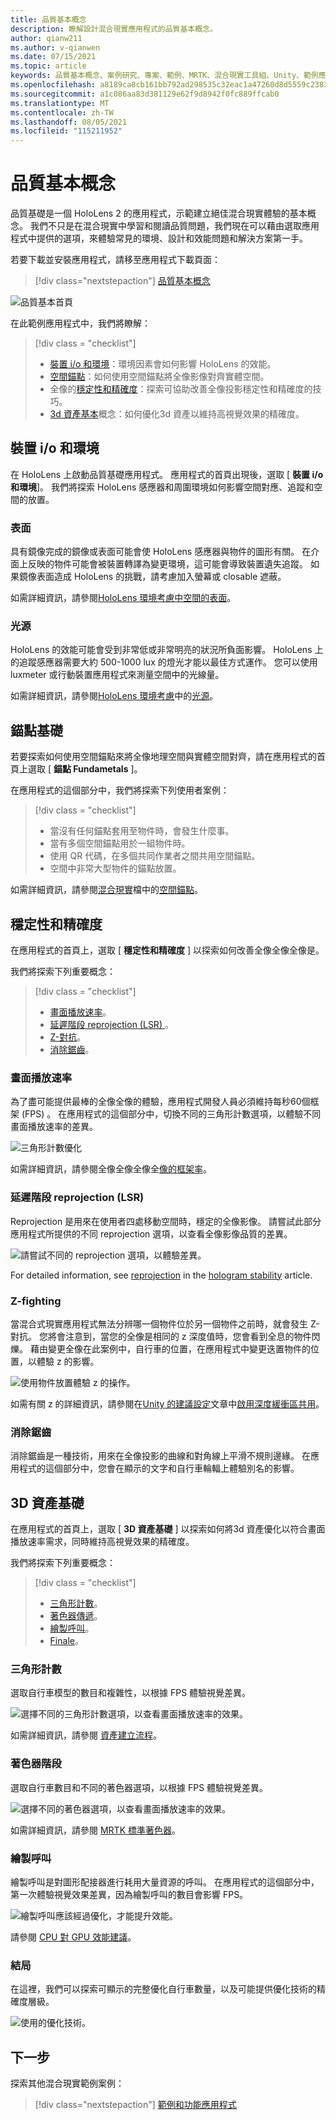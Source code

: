 ```yaml
---
title: 品質基本概念
description: 瞭解設計混合現實應用程式的品質基本概念。
author: qianw211
ms.author: v-qianwen
ms.date: 07/15/2021
ms.topic: article
keywords: 品質基本概念、案例研究、專案、範例、MRTK、混合現實工具組、Unity、範例應用程式、範例應用程式、開放原始碼、Microsoft Store、HoloLens、混合現實耳機、windows Mixed Reality 耳機、虛擬實境耳機
ms.openlocfilehash: a8189ca8cb161bb792ad298535c32eac1a47260d8d5559c2383e0322b2cbeb03
ms.sourcegitcommit: a1c086aa83d381129e62f9d8942f0fc889ffcab0
ms.translationtype: MT
ms.contentlocale: zh-TW
ms.lasthandoff: 08/05/2021
ms.locfileid: "115211952"
---
```

# <a name="quality-fundamentals"></a>品質基本概念

品質基礎是一個 HoloLens 2 的應用程式，示範建立絕佳混合現實體驗的基本概念。  我們不只是在混合現實中學習和閱讀品質問題，我們現在可以藉由選取應用程式中提供的選項，來體驗常見的環境、設計和效能問題和解決方案第一手。

若要下載並安裝應用程式，請移至應用程式下載頁面：

> [!div class="nextstepaction"]
> [品質基本概念](https://www.microsoft.com/p/quality-fundamentals/9mwz852q88fw?activetab=pivot:overviewtab)

![品質基本首頁](images\qf-homepage.jpg)

在此範例應用程式中，我們將瞭解：

>[!div class = "checklist"]
> * [裝置 i/o 和環境](#device-io-and-environment)：環境因素會如何影響 HoloLens 的效能。
> * [空間錨點](#anchor-fundamentals)：如何使用空間錨點將全像影像對齊實體空間。
> * 全像的[穩定性和精確度](#stability-and-fidelity)：探索可協助改善全像投影穩定性和精確度的技巧。
> * [3d 資產基本](#3d-asset-fundamentals)概念：如何優化3d 資產以維持高視覺效果的精確度。 

## <a name="device-io-and-environment"></a>裝置 i/o 和環境

在 HoloLens 上啟動品質基礎應用程式。 應用程式的首頁出現後，選取 [ **裝置 i/o 和環境**]。  我們將探索 HoloLens 感應器和周圍環境如何影響空間對應、追蹤和空間的放置。 

### <a name="surfaces"></a>表面

具有鏡像完成的鏡像或表面可能會使 HoloLens 感應器與物件的圖形有關。  在介面上反映的物件可能會被裝置轉譯為變更環境，這可能會導致裝置遺失追蹤。  如果鏡像表面造成 HoloLens 的挑戰，請考慮加入螢幕或 closable 遮蔽。

如需詳細資訊，請參閱[HoloLens 環境考慮](/hololens/hololens-environment-considerations)[中空間的表面](/hololens/hololens-environment-considerations#surfaces-in-a-space)。

### <a name="lighting"></a>光源

HoloLens 的效能可能會受到非常低或非常明亮的狀況所負面影響。  HoloLens 上的追蹤感應器需要大約 500-1000 lux 的燈光才能以最佳方式運作。 您可以使用 luxmeter 或行動裝置應用程式來測量空間中的光線量。

如需詳細資訊，請參閱[HoloLens 環境考慮](/hololens/hololens-environment-considerations)中的[光源](/hololens/hololens-environment-considerations?branch=pr-en-us-3071#lighting)。

## <a name="anchor-fundamentals"></a>錨點基礎

若要探索如何使用空間錨點來將全像地理空間與實體空間對齊，請在應用程式的首頁上選取 [ **錨點 Fundametals** ]。

在應用程式的這個部分中，我們將探索下列使用者案例：

>[!div class = "checklist"]
> * 當沒有任何錨點套用至物件時，會發生什麼事。
> * 當有多個空間錨點用於一組物件時。
> * 使用 QR 代碼，在多個共同作業者之間共用空間錨點。
> * 空間中非常大型物件的錨點放置。

如需詳細資訊，請參閱[混合現實](/windows/mixed-reality/design/spatial-anchors)檔中的[空間錨點](/windows/mixed-reality/design/spatial-anchors)。

## <a name="stability-and-fidelity"></a>穩定性和精確度

在應用程式的首頁上，選取 [ **穩定性和精確度** ] 以探索如何改善全像全像全像是。

我們將探索下列重要概念：

>[!div class = "checklist"]
> * [畫面播放速率](#frame-rate)。
> * [延遲階段 reprojection (LSR) ](#late-stage-reprojection-lsr)。
> * [Z-對抗](#z-fighting)。
> * [消除鋸齒](#anti-aliasing)。

### <a name="frame-rate"></a>畫面播放速率

為了盡可能提供最棒的全像全像的體驗，應用程式開發人員必須維持每秒60個框架 (FPS) 。  在應用程式的這個部分中，切換不同的三角形計數選項，以體驗不同畫面播放速率的差異。

![三角形計數優化](images\qf-triangle-count-optimization.png)

如需詳細資訊，請參閱全像全像全像全[像的](/windows/mixed-reality/develop/platform-capabilities-and-apis/hologram-stability)[框架率](/windows/mixed-reality/develop/platform-capabilities-and-apis/hologram-stability#frame-rate)。

### <a name="late-stage-reprojection-lsr"></a>延遲階段 reprojection (LSR) 

Reprojection 是用來在使用者四處移動空間時，穩定的全像影像。  請嘗試此部分應用程式所提供的不同 reprojection 選項，以查看全像影像品質的差異。

![請嘗試不同的 reprojection 選項，以體驗差異。](images\qf-lsr-modes.jpg)

For detailed information, see [reprojection](/windows/mixed-reality/develop/platform-capabilities-and-apis/hologram-stability#reprojection) in the [hologram stability](/windows/mixed-reality/develop/platform-capabilities-and-apis/hologram-stability) article.

### <a name="z-fighting"></a>Z-fighting

當混合式現實應用程式無法分辨哪一個物件位於另一個物件之前時，就會發生 Z-對抗。  您將會注意到，當您的全像是相同的 z 深度值時，您會看到全息的物件閃爍。  藉由變更全像在此案例中，自行車的位置，在應用程式中變更迭置物件的位置，以體驗 z 的影響。

![使用物件放置體驗 z 的操作。](images\qf-z-fighting.jpg)

如需有關 z 的詳細資訊，請參閱在[Unity 的建議設定](/windows/mixed-reality/develop/unity/recommended-settings-for-unity)文章中[啟用深度緩衝區共用](/windows/mixed-reality/develop/unity/recommended-settings-for-unity#enable-depth-buffer-sharing)。

### <a name="anti-aliasing"></a>消除鋸齒

消除鋸齒是一種技術，用來在全像投影的曲線和對角線上平滑不規則邊緣。  在應用程式的這個部分中，您會在顯示的文字和自行車輪輻上體驗別名的影響。  

## <a name="3d-asset-fundamentals"></a>3D 資產基礎

在應用程式的首頁上，選取 [ **3D 資產基礎** ] 以探索如何將3d 資產優化以符合畫面播放速率需求，同時維持高視覺效果的精確度。

我們將探索下列重要概念：

>[!div class = "checklist"]
> * [三角形計數](#triangle-count)。
> * [著色器傳遞](#shader-passes)。
> * [繪製呼叫](#draw-calls)。
> * [Finale](#finale)。

### <a name="triangle-count"></a>三角形計數

選取自行車模型的數目和複雜性，以根據 FPS 體驗視覺差異。

![選擇不同的三角形計數選項，以查看畫面播放速率的效果。](images\qf-3d-asset-visible-triangles.jpg)

如需詳細資訊，請參閱 [資產建立流程](/windows/mixed-reality/design/asset-creation-process)。

### <a name="shader-passes"></a>著色器階段

選取自行車數目和不同的著色器選項，以根據 FPS 體驗視覺差異。

![選擇不同的著色器選項，以查看畫面播放速率的效果。](images\qf-3d-asset-shader-complexity.jpg)

如需詳細資訊，請參閱 [MRTK 標準著色器](/windows/mixed-reality/mrtk-unity/features/rendering/mrtk-standard-shader)。

### <a name="draw-calls"></a>繪製呼叫

繪製呼叫是對圖形配接器進行耗用大量資源的呼叫。  在應用程式的這個部分中，第一次體驗視覺效果差異，因為繪製呼叫的數目會影響 FPS。

![繪製呼叫應該經過優化，才能提升效能。](images\qf-3d-asset-draw-calls.jpg)

請參閱 [CPU 對 GPU 效能建議](/windows/mixed-reality/develop/unity/performance-recommendations-for-unity#cpu-to-gpu-performance-recommendations)。

### <a name="finale"></a>結局

在這裡，我們可以探索可顯示的完整優化自行車數量，以及可能提供優化技術的精確度層級。

![使用的優化技術。](images\qf-3d-asset-finale.jpg)

## <a name="next-steps"></a>下一步

探索其他混合現實範例案例：

   > [!div class="nextstepaction"]
   > [範例和功能應用程式](../features-and-samples.md)